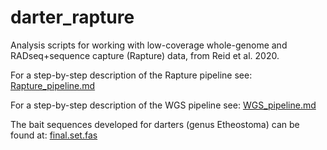 # darter_rapture
Analysis scripts for working with low-coverage whole-genome and RADseq+sequence capture (Rapture) data, from Reid et al. 2020. 

For a step-by-step description of the Rapture pipeline see: [Rapture_pipeline.md](Rapture_pipeline.md)

For a step-by-step description of the WGS pipeline see: [WGS_pipeline.md](WGS_pipeline.md)

The bait sequences developed for darters (genus Etheostoma) can be found at: [final.set.fas](final.set.fas)
